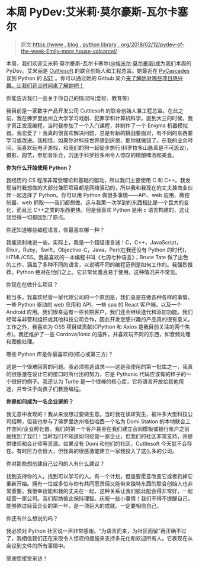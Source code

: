 # 本周 PyDev:艾米莉·莫尔豪斯-瓦尔卡塞尔

> 原文:[https://www . blog . python library . org/2018/02/12/pydev-of-the-week-Emily-more house-valcarcel/](https://www.blog.pythonlibrary.org/2018/02/12/pydev-of-the-week-emily-morehouse-valcarcel/)

本周，我们欢迎艾米莉·莫尔豪斯-瓦尔卡塞尔([@埃米尔·莫尔豪斯](https://twitter.com/emilyemorehouse))成为我们本周的 PyDev。艾米丽是 [Cuttlesoft](https://www.cuttlesoft.com/) 的联合创始人和工程总监。她最近在 [PyCascades](https://www.pycascades.com/) 谈到 Python 的 [AST](https://www.pycascades.com/talks/the-ast-and-me/) 。你可以通过她的 Github 简介[来了解她对哪些项目感兴趣。让我们花点时间来了解她吧！](https://github.com/emilyemorehouse)

你能告诉我们一些关于你自己的情况吗(爱好、教育等)

我目前是一家数字产品开发公司 Cuttlesoft 的联合创始人兼工程总监。在此之前，我在佛罗里达州立大学学习戏剧、犯罪学和计算机科学。直到大三的时候，我才真正发现编程，当时我参加了一个入门课程，并制作了一个 Enigma 机器模拟器。我恋爱了！我真的很喜欢解决问题，总是有新的挑战要面对，有不同的东西要学习或改进。我相信，如果你对科技世界感到厌倦，那你就做错了。在我的业余时间，我喜欢玩电子游戏，和我们的狗一起徒步旅行(科罗拉多山脉真是不可思议)，摄影，园艺，参加音乐会，沉迷于科罗拉多州令人惊叹的精酿啤酒和美食。

**你为什么开始使用 Python？**

我经历的 CS 程序非常受理论和基础的驱动，所以我们主要使用 C 和 C++。我发现当时我想做的大部分兼职项目都是网络驱动的，所以我和我现在的丈夫兼商业伙伴一起选择了 Python。你可以用 Python 做很多事情——API、web 应用、微控制器、web 抓取——我们都想做。这与我第一次学到的东西相比是一个巨大的变化，而且比 C++之类的东西更快。但是我喜欢 Python 是用 c 语言构建的，这让我觉得一切都回到了原点。

你还知道哪些编程语言，你最喜欢哪一种？

我能流利地说一些。实际上，我是一个超级语言迷！C，C++，JavaScript，Elixir，Ruby，Swift，Objective-C，Java，Perl(在我还没有 Python 的时代)，HTML/CSS。我最喜欢的一本编程书叫《七周七种语言》；Bruce Tate 做了出色的工作，涵盖了多种不同的语言，以说明不同的编程范例是如何工作的。我强烈推荐。Python 绝对在他们之上。它非常优雅且易于使用。这种情况并不常见。

你现在在做什么项目？

相当多。我喜欢经营一家代理公司的一个原因是，我们总是在做各种各样的事情。一些 Python 驱动的 web 应用和 API，一些 spa 的 React 客户端，以及一个 Android 应用。我们很幸运有一些长期客户，我们还会继续迭代和添加功能。我们经常与非营利组织或其他科技公司合作，因此开发您感兴趣的产品真的很有意义。工作之外，我喜欢为 OSS 项目做贡献(CPython 和 Axios 是我目前关注的两个焦点)。我还维护了一些 Cordova/Ionic 的插件，并喜欢玩不同的东西，如音频处理和图像处理。

哪些 Python 库是你最喜欢的(核心或第三方)？

这是一个很难回答的问题。我必须挑选请求——这是我使用的第一批库之一，我真的很感激在设计它的接口时所付出的努力，它是 Pythonic 代码应该有的样子的一个很好的例子。我还认为 Turtle 是一个很棒的核心库，它将语言开放给其他用途，并专注于向孩子们教授编程。

**你是如何成为一名企业家的？**

我无意中发现的！我从来没想过要做生意。当时我在读研究生，被许多大型科技公司招聘，但我也参与了佛罗里达州塔拉哈西一个名为 Domi Station 的本地联合工作空间/企业孵化器。我们的第一个客户甚至在我们建立合同模板或银行账户之前就找到了我们！当时我们不知道如何经营一家企业，但我们的社区非常支持，并提供律师和会计师等资源。如果没有 Domi 和他们的社区，Cuttlesoft 今天就不会存在。有时压力会很大，但我真的很感激能建立一家我投入了这么多的公司。

你对那些想创建自己公司的人有什么建议？

找到支持你的人，找到可以学习的人。有一个计划，但是要愿意改变它或者扔掉它重新开始。拥有一位或多位与你有共同愿景但又能带来独特东西的联合创始人也非常重要。我很幸运能和我的丈夫在一起，这种关系让我们彼此配合得非常好，一起经营一家公司。我们帮助彼此保持理智。庆祝一些小事情！我们不得不提醒自己，能够熬过经营企业的第一年，是一项巨大的成就。一定要相信自己。

你还有什么想说的吗？

我必须对 Python 社区说一声非常感谢。“为语言而来，为社区而留”再正确不过了，我相信我们正在采取令人惊叹的措施来支持多元化和欢迎所有人。它表现在从会议到文件的所有事情中。

感谢您接受采访！